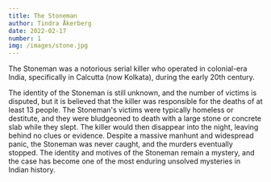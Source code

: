 ```yaml
---
title: The Stoneman
author: Tindra Åkerberg
date: 2022-02-17
number: 1
img: /images/stone.jpg
---
```

The Stoneman was a notorious serial killer who operated in colonial-era India, specifically in Calcutta (now Kolkata), during the early 20th century.
<!--more-->
 The identity of the Stoneman is still unknown, and the number of victims is disputed, but it is believed that the killer was responsible for the deaths of at least 13 people. The Stoneman's victims were typically homeless or destitute, and they were bludgeoned to death with a large stone or concrete slab while they slept. The killer would then disappear into the night, leaving behind no clues or evidence. Despite a massive manhunt and widespread panic, the Stoneman was never caught, and the murders eventually stopped. The identity and motives of the Stoneman remain a mystery, and the case has become one of the most enduring unsolved mysteries in Indian history.